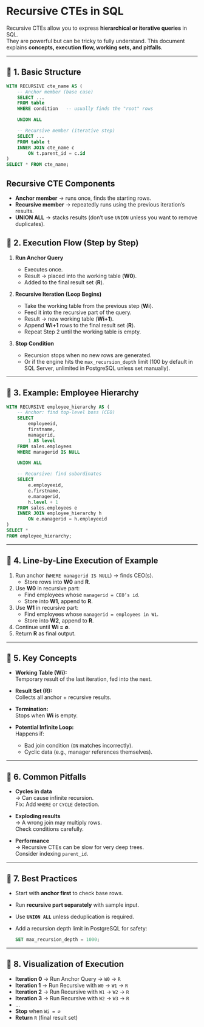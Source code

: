 # Recursive CTEs in SQL

Recursive CTEs allow you to express **hierarchical or iterative queries** in SQL.  
They are powerful but can be tricky to fully understand. This document explains **concepts, execution flow, working sets, and pitfalls**.

---

## 🔹 1. Basic Structure

```sql
WITH RECURSIVE cte_name AS (
    -- Anchor member (base case)
    SELECT ...
    FROM table
    WHERE condition   -- usually finds the "root" rows

    UNION ALL

    -- Recursive member (iterative step)
    SELECT ...
    FROM table t
    INNER JOIN cte_name c
        ON t.parent_id = c.id
)
SELECT * FROM cte_name;
```

## Recursive CTE Components

- **Anchor member** → runs once, finds the starting rows.  
- **Recursive member** → repeatedly runs using the previous iteration’s results.  
- **UNION ALL** → stacks results (don’t use `UNION` unless you want to remove duplicates).  

## 🔹 2. Execution Flow (Step by Step)

1. **Run Anchor Query**
   - Executes once.
   - Result → placed into the working table (**W0**).
   - Added to the final result set (**R**).

2. **Recursive Iteration (Loop Begins)**
   - Take the working table from the previous step (**Wi**).
   - Feed it into the recursive part of the query.
   - Result → new working table (**Wi+1**).
   - Append **Wi+1** rows to the final result set (**R**).
   - Repeat Step 2 until the working table is empty.

3. **Stop Condition**
   - Recursion stops when no new rows are generated.
   - Or if the engine hits the `max_recursion_depth` limit
     (100 by default in SQL Server, unlimited in PostgreSQL unless set manually).

---

## 🔹 3. Example: Employee Hierarchy

```sql
WITH RECURSIVE employee_hierarchy AS (
    -- Anchor: find top-level boss (CEO)
    SELECT 
        employeeid, 
        firstname, 
        managerid, 
        1 AS level
    FROM sales.employees
    WHERE managerid IS NULL

    UNION ALL

    -- Recursive: find subordinates
    SELECT 
        e.employeeid, 
        e.firstname, 
        e.managerid, 
        h.level + 1
    FROM sales.employees e
    INNER JOIN employee_hierarchy h
        ON e.managerid = h.employeeid
)
SELECT * 
FROM employee_hierarchy;
```

---

## 🔹 4. Line-by-Line Execution of Example

1. Run anchor (`WHERE managerid IS NULL`) → finds CEO(s).  
   - Store rows into **W0** and **R**.  
2. Use **W0** in recursive part:  
   - Find employees whose `managerid = CEO’s id`.  
   - Store into **W1**, append to **R**.  
3. Use **W1** in recursive part:  
   - Find employees whose `managerid = employees in W1`.  
   - Store into **W2**, append to **R**.  
4. Continue until **Wi = ∅**.  
5. Return **R** as final output.  

---

## 🔹 5. Key Concepts

- **Working Table (Wi):**  
  Temporary result of the last iteration, fed into the next.  

- **Result Set (R):**  
  Collects all anchor + recursive results.  

- **Termination:**  
  Stops when **Wi** is empty.  

- **Potential Infinite Loop:**  
  Happens if:  
  - Bad join condition (`ON` matches incorrectly).  
  - Cyclic data (e.g., manager references themselves).  

---

## 🔹 6. Common Pitfalls

- **Cycles in data**  
  → Can cause infinite recursion.  
  Fix: Add `WHERE` or `CYCLE` detection.  

- **Exploding results**  
  → A wrong join may multiply rows.  
  Check conditions carefully.  

- **Performance**  
  → Recursive CTEs can be slow for very deep trees.  
  Consider indexing `parent_id`.  

---

## 🔹 7. Best Practices

- Start with **anchor first** to check base rows.  
- Run **recursive part separately** with sample input.  
- Use **`UNION ALL`** unless deduplication is required.  
- Add a recursion depth limit in PostgreSQL for safety:  

  ```sql
  SET max_recursion_depth = 1000;
  ```

---

## 🔹 8. Visualization of Execution

- **Iteration 0** → Run Anchor Query → `W0` → `R`  
- **Iteration 1** → Run Recursive with `W0` → `W1` → `R`  
- **Iteration 2** → Run Recursive with `W1` → `W2` → `R`  
- **Iteration 3** → Run Recursive with `W2` → `W3` → `R`  
- ...  
- **Stop** when `Wi = ∅`  
- **Return** `R` (final result set)
